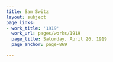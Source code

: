 ```yaml
---
title: Sam Switz
layout: subject
page_links:
- work_title: '1919'
  work_url: pages/works/1919
  page_title: Saturday, April 26, 1919
  page_anchor: page-869

---
```

